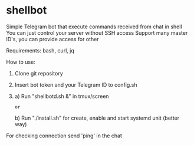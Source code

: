 # shellbot

Simple Telegram bot that execute commands received from chat in shell
You can just control your server without SSH access 
Support many master ID's, you can provide access for other

Requirements: bash, curl, jq

How to use:
1. Clone git repository
2. Insert bot token and your Telegram ID to config.sh
3. a) Run "shellbotd.sh &" in tmux/screen

	   or

   b) Run "./install.sh" for create, enable and start systemd unit (better way)

For checking connection send 'ping' in the chat
